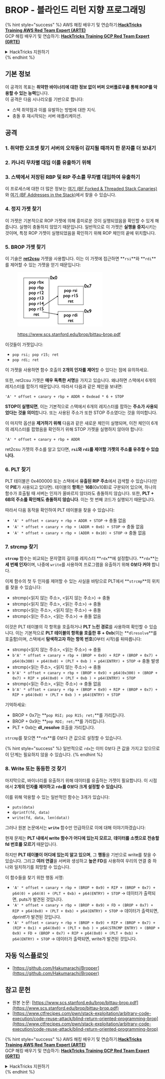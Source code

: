 # BROP - 블라인드 리턴 지향 프로그래밍

{% hint style="success" %}
AWS 해킹 배우기 및 연습하기:<img src="../../.gitbook/assets/arte.png" alt="" data-size="line">[**HackTricks Training AWS Red Team Expert (ARTE)**](https://training.hacktricks.xyz/courses/arte)<img src="../../.gitbook/assets/arte.png" alt="" data-size="line">\
GCP 해킹 배우기 및 연습하기: <img src="../../.gitbook/assets/grte.png" alt="" data-size="line">[**HackTricks Training GCP Red Team Expert (GRTE)**<img src="../../.gitbook/assets/grte.png" alt="" data-size="line">](https://training.hacktricks.xyz/courses/grte)

<details>

<summary>HackTricks 지원하기</summary>

* [**구독 계획**](https://github.com/sponsors/carlospolop) 확인하기!
* **💬 [**Discord 그룹**](https://discord.gg/hRep4RUj7f) 또는 [**텔레그램 그룹**](https://t.me/peass)에 참여하거나 **Twitter** 🐦 [**@hacktricks\_live**](https://twitter.com/hacktricks\_live)**를 팔로우하세요.**
* **[**HackTricks**](https://github.com/carlospolop/hacktricks) 및 [**HackTricks Cloud**](https://github.com/carlospolop/hacktricks-cloud) 깃허브 리포지토리에 PR을 제출하여 해킹 팁을 공유하세요.**

</details>
{% endhint %}

## 기본 정보

이 공격의 목표는 **취약한 바이너리에 대한 정보 없이 버퍼 오버플로우를 통해 ROP를 악용할 수 있는 능력**입니다.\
이 공격은 다음 시나리오를 기반으로 합니다:

* 스택 취약점과 이를 유발하는 방법에 대한 지식.
* 충돌 후 재시작되는 서버 애플리케이션.

## 공격

### **1. 취약한 오프셋 찾기** 서버의 오작동이 감지될 때까지 한 문자를 더 보내기

### **2. 카나리 무차별 대입** 이를 유출하기 위해

### **3. 스택에서 저장된 RBP 및 RIP** 주소를 무차별 대입하여 유출하기

이 프로세스에 대한 더 많은 정보는 [여기 (BF Forked & Threaded Stack Canaries)](../common-binary-protections-and-bypasses/stack-canaries/bf-forked-stack-canaries.md)와 [여기 (BF Addresses in the Stack)](../common-binary-protections-and-bypasses/pie/bypassing-canary-and-pie.md)에서 찾을 수 있습니다.

### **4. 정지 가젯 찾기**

이 가젯은 기본적으로 ROP 가젯에 의해 흥미로운 것이 실행되었음을 확인할 수 있게 해줍니다. 실행이 충돌하지 않았기 때문입니다. 일반적으로 이 가젯은 **실행을 중지**시키는 것이며, 특정 ROP 가젯이 실행되었음을 확인하기 위해 ROP 체인의 끝에 위치합니다.

### **5. BROP 가젯 찾기**

이 기술은 [**ret2csu**](ret2csu.md) 가젯을 사용합니다. 이는 이 가젯에 접근하면 **`rsi`**와 **`rdi`**를 제어할 수 있는 가젯을 얻기 때문입니다:

<figure><img src="../../.gitbook/assets/image (1) (1) (1) (1) (1).png" alt="" width="278"><figcaption><p><a href="https://www.scs.stanford.edu/brop/bittau-brop.pdf">https://www.scs.stanford.edu/brop/bittau-brop.pdf</a></p></figcaption></figure>

이것들이 가젯입니다:

* `pop rsi; pop r15; ret`
* `pop rdi; ret`

이 가젯을 사용하면 함수 호출의 **2개의 인자를 제어**할 수 있다는 점에 유의하세요.

또한, ret2csu 가젯은 **매우 독특한 서명**을 가지고 있습니다. 왜냐하면 스택에서 6개의 레지스터를 팝하기 때문입니다. 따라서 다음과 같은 체인을 보내면:

`'A' * offset + canary + rbp + ADDR + 0xdead * 6 + STOP`

**STOP이 실행되면**, 이는 기본적으로 스택에서 6개의 레지스터를 팝하는 **주소가 사용되었다는 것을 의미**합니다. 또는 사용된 주소가 또한 STOP 주소였다는 것을 의미합니다.

이 마지막 옵션을 **제거하기 위해** 다음과 같은 새로운 체인이 실행되며, 이전 체인이 6개의 레지스터를 팝했음을 확인하기 위해 STOP 가젯을 실행하지 않아야 합니다:

`'A' * offset + canary + rbp + ADDR`

ret2csu 가젯의 주소를 알고 있다면, **`rsi`와 `rdi`를 제어할 가젯의 주소를 유추할 수 있습니다.**

### 6. PLT 찾기

PLT 테이블은 0x400000 또는 스택에서 **유출된 RIP 주소**에서 검색할 수 있습니다(만약 **PIE**가 사용되고 있다면). 테이블의 **항목**은 **16B**(0x10B)로 구분되어 있으며, 하나의 함수가 호출될 때 서버는 인자가 올바르지 않더라도 충돌하지 않습니다. 또한, **PLT + 6B의 주소를 확인해도 충돌하지 않습니다**. 이는 첫 번째 코드가 실행되기 때문입니다.

따라서 다음 동작을 확인하여 PLT 테이블을 찾을 수 있습니다:

* `'A' * offset + canary + rbp + ADDR + STOP` -> 충돌 없음
* `'A' * offset + canary + rbp + (ADDR + 0x6) + STOP` -> 충돌 없음
* `'A' * offset + canary + rbp + (ADDR + 0x10) + STOP` -> 충돌 없음

### 7. strcmp 찾기

**`strcmp`** 함수는 비교되는 문자열의 길이를 레지스터 **`rdx`**에 설정합니다. **`rdx`**는 **세 번째 인자**이며, 나중에 `write`를 사용하여 프로그램을 유출하기 위해 **0보다 커야** 합니다.

이제 함수의 첫 두 인자를 제어할 수 있는 사실을 바탕으로 PLT에서 **`strcmp`**의 위치를 찾을 수 있습니다:

* strcmp(\<읽지 않는 주소>, \<읽지 않는 주소>) -> 충돌
* strcmp(\<읽지 않는 주소>, \<읽는 주소>) -> 충돌
* strcmp(\<읽는 주소>, \<읽지 않는 주소>) -> 충돌
* strcmp(\<읽는 주소>, \<읽는 주소>) -> 충돌 없음

이것은 PLT 테이블의 각 항목을 호출하거나 **PLT 느린 경로**를 사용하여 확인할 수 있습니다. 이는 기본적으로 **PLT 테이블의 항목을 호출한 후 + 0xb**(이는 **`dlresolve`**를 호출함)이며, 스택에서 **탐색하고자 하는 항목 번호**(0부터 시작)를 뒤따릅니다:

* strcmp(\<읽지 않는 주소>, \<읽는 주소>) -> 충돌
* `b'A' * offset + canary + rbp + (BROP + 0x9) + RIP + (BROP + 0x7) + p64(0x300) + p64(0x0) + (PLT + 0xb ) + p64(ENTRY) + STOP` -> 충돌 발생
* strcmp(\<읽는 주소>, \<읽지 않는 주소>) -> 충돌
* `b'A' * offset + canary + rbp + (BROP + 0x9) + p64(0x300) + (BROP + 0x7) + RIP + p64(0x0) + (PLT + 0xb ) + p64(ENTRY) + STOP`
* strcmp(\<읽는 주소>, \<읽는 주소>) -> 충돌 없음
* `b'A' * offset + canary + rbp + (BROP + 0x9) + RIP + (BROP + 0x7) + RIP + p64(0x0) + (PLT + 0xb ) + p64(ENTRY) + STOP`

기억하세요:

* BROP + 0x7는 **`pop RSI; pop R15; ret;`**를 가리킵니다.
* BROP + 0x9는 **`pop RDI; ret;`**를 가리킵니다.
* PLT + 0xb는 **dl\_resolve** 호출을 가리킵니다.

`strcmp`를 찾으면 **`rdx`**를 0보다 큰 값으로 설정할 수 있습니다.

{% hint style="success" %}
일반적으로 `rdx`는 이미 0보다 큰 값을 가지고 있으므로 이 단계는 필요하지 않을 수 있습니다.
{% endhint %}

### 8. Write 또는 동등한 것 찾기

마지막으로, 바이너리를 유출하기 위해 데이터를 유출하는 가젯이 필요합니다. 이 시점에서 **2개의 인자를 제어하고 `rdx`를 0보다 크게 설정할 수 있습니다.**

이를 위해 악용할 수 있는 일반적인 함수는 3개가 있습니다:

* `puts(data)`
* `dprintf(fd, data)`
* `write(fd, data, len(data))`

그러나 원본 논문에서는 **`write`** 함수만 언급하므로 이에 대해 이야기하겠습니다:

현재 문제는 **PLT 내에서 write 함수가 어디에 있는지 모르고**, **데이터를 소켓으로 전송할 fd 번호를 모르기** 때문입니다.

하지만 **PLT 테이블이 어디에 있는지 알고 있으며**, 그 **행동**을 기반으로 write를 찾을 수 있습니다. 그리고 **여러 연결**을 서버와 생성하고 **높은 FD**를 사용하여 우리의 연결 중 하나와 일치하기를 희망할 수 있습니다.

이 함수들을 찾기 위한 행동 서명:

* `'A' * offset + canary + rbp + (BROP + 0x9) + RIP + (BROP + 0x7) + p64(0) + p64(0) + (PLT + 0xb) + p64(ENTRY) + STOP` -> 데이터가 출력되면, puts가 발견된 것입니다.
* `'A' * offset + canary + rbp + (BROP + 0x9) + FD + (BROP + 0x7) + RIP + p64(0x0) + (PLT + 0xb) + p64(ENTRY) + STOP` -> 데이터가 출력되면, dprintf가 발견된 것입니다.
* `'A' * offset + canary + rbp + (BROP + 0x9) + RIP + (BROP + 0x7) + (RIP + 0x1) + p64(0x0) + (PLT + 0xb ) + p64(STRCMP ENTRY) + (BROP + 0x9) + FD + (BROP + 0x7) + RIP + p64(0x0) + (PLT + 0xb) + p64(ENTRY) + STOP` -> 데이터가 출력되면, write가 발견된 것입니다.

## 자동 익스플로잇

* [https://github.com/Hakumarachi/Bropper](https://github.com/Hakumarachi/Bropper)

## 참고 문헌

* 원본 논문: [https://www.scs.stanford.edu/brop/bittau-brop.pdf](https://www.scs.stanford.edu/brop/bittau-brop.pdf)
* [https://www.ctfrecipes.com/pwn/stack-exploitation/arbitrary-code-execution/code-reuse-attack/blind-return-oriented-programming-brop](https://www.ctfrecipes.com/pwn/stack-exploitation/arbitrary-code-execution/code-reuse-attack/blind-return-oriented-programming-brop)

{% hint style="success" %}
AWS 해킹 배우기 및 연습하기:<img src="../../.gitbook/assets/arte.png" alt="" data-size="line">[**HackTricks Training AWS Red Team Expert (ARTE)**](https://training.hacktricks.xyz/courses/arte)<img src="../../.gitbook/assets/arte.png" alt="" data-size="line">\
GCP 해킹 배우기 및 연습하기: <img src="../../.gitbook/assets/grte.png" alt="" data-size="line">[**HackTricks Training GCP Red Team Expert (GRTE)**<img src="../../.gitbook/assets/grte.png" alt="" data-size="line">](https://training.hacktricks.xyz/courses/grte)

<details>

<summary>HackTricks 지원하기</summary>

* [**구독 계획**](https://github.com/sponsors/carlospolop) 확인하기!
* **💬 [**Discord 그룹**](https://discord.gg/hRep4RUj7f) 또는 [**텔레그램 그룹**](https://t.me/peass)에 참여하거나 **Twitter** 🐦 [**@hacktricks\_live**](https://twitter.com/hacktricks\_live)**를 팔로우하세요.**
* **[**HackTricks**](https://github.com/carlospolop/hacktricks) 및 [**HackTricks Cloud**](https://github.com/carlospolop/hacktricks-cloud) 깃허브 리포지토리에 PR을 제출하여 해킹 팁을 공유하세요.**

</details>
{% endhint %}
